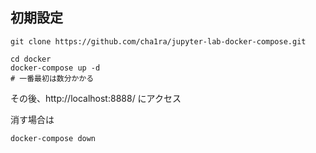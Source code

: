 ## 初期設定  

```shell script
git clone https://github.com/cha1ra/jupyter-lab-docker-compose.git
```

```shell script
cd docker
docker-compose up -d
# 一番最初は数分かかる
```
  
その後、http://localhost:8888/ にアクセス
  
消す場合は  

```shell script
docker-compose down
```
